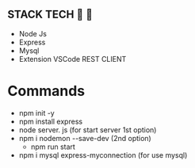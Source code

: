 

## STACK TECH :wrench: :hammer:

* Node Js
* Express
* Mysql
* Extension VSCode REST CLIENT

# Commands 
* npm init -y 
* npm install express
* node server. js (for start server 1st option)
* npm i nodemon --save-dev (2nd option)
    * npm run start
* npm i mysql express-myconnection (for use mysql)
 